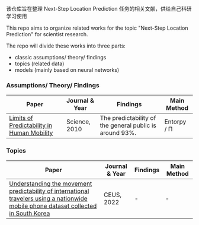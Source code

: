 该仓库旨在整理 Next-Step Location Prediction 任务的相关文献，供给自己科研学习使用

This repo aims to organize related works for the topic "Next-Step Location Prediction" for scientist research.

The repo will divide these works into three parts:

- classic assumptions/ theory/ findings
- topics (related data)
- models (mainly based on neural networks)

### Assumptions/ Theory/ Findings

| Paper                                                                                   | Journal & Year | Findings                                                | Main Method |
| --------------------------------------------------------------------------------------- | -------------- | ------------------------------------------------------- | ----------- |
| [Limits of Predictability in Human Mobility](./findings/limits_entropy/Limits_Pred.pdf) | Science, 2010  | The predictability of the general public is around 93%. | Entorpy / Π |

### Topics

| Paper                                                                                                                                                                               | Journal & Year | Findings | Main Method |
| ----------------------------------------------------------------------------------------------------------------------------------------------------------------------------------- | -------------- | -------- | ----------- |
| [Understanding the movement predictability of international travelers using a nationwide mobile phone dataset collected in South Korea](./topics/traveler_predictability/readme.md) | CEUS, 2022     | -        | -           |

